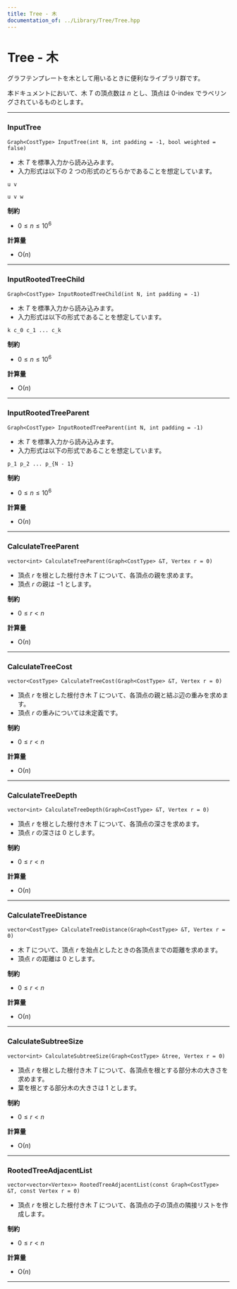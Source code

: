 ```yaml
---
title: Tree - 木
documentation_of: ../Library/Tree/Tree.hpp
---
```


# Tree - 木

グラフテンプレートを木として用いるときに便利なライブラリ群です。

本ドキュメントにおいて、木 $T$ の頂点数は $n$ とし、頂点は 0-index でラベリングされているものとします。

---

### InputTree

```
Graph<CostType> InputTree(int N, int padding = -1, bool weighted = false)
```

- 木 $T$ を標準入力から読み込みます。
- 入力形式は以下の 2 つの形式のどちらかであることを想定しています。

```
u v
```

```
u v w
```

**制約**

- $0 \le n \le 10^{6}$

**計算量**

- $\textrm{O}(n)$

---

### InputRootedTreeChild

```
Graph<CostType> InputRootedTreeChild(int N, int padding = -1)
```

- 木 $T$ を標準入力から読み込みます。
- 入力形式は以下の形式であることを想定しています。

```
k c_0 c_1 ... c_k
```

**制約**

- $0 \le n \le 10^{6}$

**計算量**

- $\textrm{O}(n)$

---

### InputRootedTreeParent

```
Graph<CostType> InputRootedTreeParent(int N, int padding = -1)
```

- 木 $T$ を標準入力から読み込みます。
- 入力形式は以下の形式であることを想定しています。

```
p_1 p_2 ... p_{N - 1}
```

**制約**

- $0 \le n \le 10^{6}$

**計算量**

- $\textrm{O}(n)$

---

### CalculateTreeParent

```
vector<int> CalculateTreeParent(Graph<CostType> &T, Vertex r = 0)
```

- 頂点 $r$ を根とした根付き木 $T$ について、各頂点の親を求めます。
- 頂点 $r$ の親は $-1$ とします。

**制約**

- $0 \le r \lt n$

**計算量**

- $\textrm{O}(n)$

---

### CalculateTreeCost

```
vector<CostType> CalculateTreeCost(Graph<CostType> &T, Vertex r = 0)
```

- 頂点 $r$ を根とした根付き木 $T$ について、各頂点の親と結ぶ辺の重みを求めます。
- 頂点 $r$ の重みについては未定義です。

**制約**

- $0 \le r \lt n$

**計算量**

- $\textrm{O}(n)$

---

### CalculateTreeDepth

```
vector<int> CalculateTreeDepth(Graph<CostType> &T, Vertex r = 0)
```

- 頂点 $r$ を根とした根付き木 $T$ について、各頂点の深さを求めます。
- 頂点 $r$ の深さは $0$ とします。

**制約**

- $0 \le r \lt n$

**計算量**

- $\textrm{O}(n)$

---

### CalculateTreeDistance

```
vector<CostType> CalculateTreeDistance(Graph<CostType> &T, Vertex r = 0)
```

- 木 $T$ について、頂点 $r$ を始点としたときの各頂点までの距離を求めます。
- 頂点 $r$ の距離は $0$ とします。

**制約**

- $0 \le r \lt n$

**計算量**

- $\textrm{O}(n)$

---

### CalculateSubtreeSize

```
vector<int> CalculateSubtreeSize(Graph<CostType> &tree, Vertex r = 0)
```

- 頂点 $r$ を根とした根付き木 $T$ について、各頂点を根とする部分木の大きさを求めます。
- 葉を根とする部分木の大きさは $1$ とします。

**制約**

- $0 \le r \lt n$

**計算量**

- $\textrm{O}(n)$

---

### RootedTreeAdjacentList

```
vector<vector<Vertex>> RootedTreeAdjacentList(const Graph<CostType> &T, const Vertex r = 0)
```

- 頂点 $r$ を根とした根付き木 $T$ について、各頂点の子の頂点の隣接リストを作成します。

**制約**

- $0 \le r \lt n$

**計算量**

- $\textrm{O}(n)$

---
